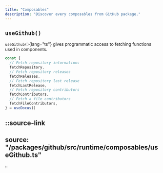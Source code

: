 ```yaml
---
title: "Composables"
description: "Discover every composables from GitHub package."
---
```


## `useGithub()`

`useGithub()`{lang="ts"} gives programmatic access to fetching functions used in <GitHubXYZ /> components.

```ts
const {
  // Fetch repository informations
  fetchRepository,
  // Fetch repository releases
  fetchReleases,
  // Fetch repository last release
  fetchLastRelease,
  // Fetch repository contributors
  fetchContributors,
  // Fetch a file contributors
  fetchFileContributors,
} = useDocus()
```

::source-link
---
source: "/packages/github/src/runtime/composables/useGithub.ts"
---
::
